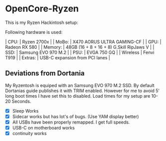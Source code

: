 # OpenCore-Ryzen

This is my Ryzen Hackintosh setup:

Following hardware is used:

| CPU: | Ryzen 2700x  |
| MoBo: | X470 AORUS ULTRA GAMING-CF |
| GPU: | Radeon RX 580 |
| Memory: | 48GB (16 + 8 + 16 + 8) G.Skill RipJaws V |
| SSD: | Samsung EVO 970 M.2 |
| PSU: | EVGA 750 GQ |
| Wireless | Fenvi T919 |
| Extras: | USB-C expansion from PCI lanes |

## Deviations from Dortania
My Ryzentosh is equiped with an Samsung EVO 970 M.2 SSD. 
By default Dortanias guide publishes it with TRIM enabled. 
However for me to avoid 5' long boot times I have set this to disabled. 
Load times for my setup are 10-20 Seconds.

-[x] Sleep Works
-[x] Sidecar works but has lot's of bugs. (Use YAM display better)
-[x] All USBs have been properly remapped. I get full speeds.
-[x] USB-C on motherboard works
-[x] continuity works
